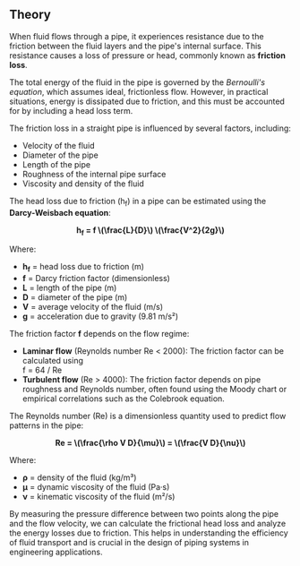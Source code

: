 <h2>Theory</h2>
<p>
  When fluid flows through a pipe, it experiences resistance due to the friction between the fluid layers and the pipe's internal surface. This resistance causes a loss of pressure or head, commonly known as <strong>friction loss</strong>.
</p>

<p>
  The total energy of the fluid in the pipe is governed by the <em>Bernoulli's equation</em>, which assumes ideal, frictionless flow. However, in practical situations, energy is dissipated due to friction, and this must be accounted for by including a head loss term.
</p>

<p>
  The friction loss in a straight pipe is influenced by several factors, including:
  <ul>
    <li>Velocity of the fluid</li>
    <li>Diameter of the pipe</li>
    <li>Length of the pipe</li>
    <li>Roughness of the internal pipe surface</li>
    <li>Viscosity and density of the fluid</li>
  </ul>
</p>

<p>
  The head loss due to friction (h<sub>f</sub>) in a pipe can be estimated using the <strong>Darcy-Weisbach equation</strong>:
</p>

<p style="text-align: center; font-weight: bold;">
  h<sub>f</sub> = f \(\frac{L}{D}\) \(\frac{V^2}{2g}\)
</p>

<p>
  Where:<br />
  <ul>
    <li><strong>h<sub>f</sub></strong> = head loss due to friction (m)</li>
    <li><strong>f</strong> = Darcy friction factor (dimensionless)</li>
    <li><strong>L</strong> = length of the pipe (m)</li>
    <li><strong>D</strong> = diameter of the pipe (m)</li>
    <li><strong>V</strong> = average velocity of the fluid (m/s)</li>
    <li><strong>g</strong> = acceleration due to gravity (9.81 m/s²)</li>
  </ul>
</p>

<p>
  The friction factor <strong>f</strong> depends on the flow regime:
  <ul>
    <li><strong>Laminar flow</strong> (Reynolds number Re < 2000): The friction factor can be calculated using
      <br />f = 64 / Re
    </li>
    <li><strong>Turbulent flow</strong> (Re > 4000): The friction factor depends on pipe roughness and Reynolds number, often found using the Moody chart or empirical correlations such as the Colebrook equation.</li>
  </ul>
</p>

<p>
  The Reynolds number (Re) is a dimensionless quantity used to predict flow patterns in the pipe:
</p>

<p style="text-align: center; font-weight: bold;">
  Re = \(\frac{\rho V D}{\mu}\) = \(\frac{V D}{\nu}\)
</p>

<p>
  Where:<br />
  <ul>
    <li><strong>ρ</strong> = density of the fluid (kg/m³)</li>
    <li><strong>μ</strong> = dynamic viscosity of the fluid (Pa·s)</li>
    <li><strong>ν</strong> = kinematic viscosity of the fluid (m²/s)</li>
  </ul>
</p>

<p>
  By measuring the pressure difference between two points along the pipe and the flow velocity, we can calculate the frictional head loss and analyze the energy losses due to friction. This helps in understanding the efficiency of fluid transport and is crucial in the design of piping systems in engineering applications.
</p>
